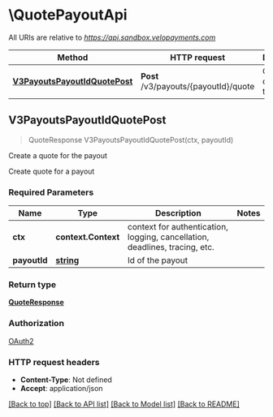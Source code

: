 # \QuotePayoutApi

All URIs are relative to *https://api.sandbox.velopayments.com*

Method | HTTP request | Description
------------- | ------------- | -------------
[**V3PayoutsPayoutIdQuotePost**](QuotePayoutApi.md#V3PayoutsPayoutIdQuotePost) | **Post** /v3/payouts/{payoutId}/quote | Create a quote for the payout



## V3PayoutsPayoutIdQuotePost

> QuoteResponse V3PayoutsPayoutIdQuotePost(ctx, payoutId)

Create a quote for the payout

Create quote for a payout

### Required Parameters


Name | Type | Description  | Notes
------------- | ------------- | ------------- | -------------
**ctx** | **context.Context** | context for authentication, logging, cancellation, deadlines, tracing, etc.
**payoutId** | [**string**](.md)| Id of the payout | 

### Return type

[**QuoteResponse**](QuoteResponse.md)

### Authorization

[OAuth2](../README.md#OAuth2)

### HTTP request headers

- **Content-Type**: Not defined
- **Accept**: application/json

[[Back to top]](#) [[Back to API list]](../README.md#documentation-for-api-endpoints)
[[Back to Model list]](../README.md#documentation-for-models)
[[Back to README]](../README.md)

